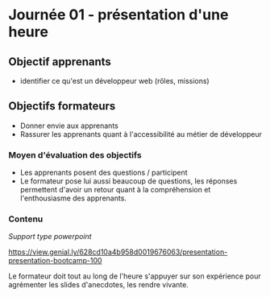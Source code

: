 # Journée 01 - présentation d'une heure

## Objectif apprenants

- identifier ce qu'est un développeur web (rôles, missions)

## Objectifs formateurs

- Donner envie aux apprenants 
- Rassurer les apprenants quant à l'accessibilité au métier de développeur

### Moyen d'évaluation des objectifs

- Les apprenants posent des questions / participent
- Le formateur pose lui aussi beaucoup de questions, les réponses permettent d'avoir un retour quant à la compréhension et l'enthousiasme des apprenants.


### Contenu

*Support type powerpoint*

<https://view.genial.ly/628cd10a4b958d0019676063/presentation-presentation-bootcamp-100>

Le formateur doit tout au long de l'heure s'appuyer sur son expérience pour agrémenter les slides d'anecdotes, les rendre vivante.